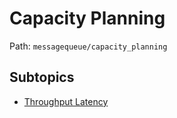 # Capacity Planning

Path: `messagequeue/capacity_planning`

## Subtopics
- [Throughput Latency](./throughput_latency/README.md)
